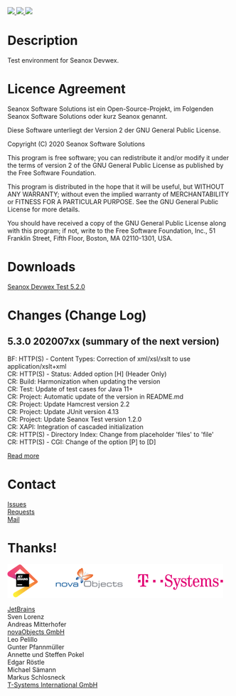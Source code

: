 <p>
  <a href="https://github.com/seanox/devwex-test/pulls"
      title="Development is waiting for new issues / requests / ideas">
    <img src="https://img.shields.io/badge/development-passive-blue?style=for-the-badge">
  </a>
  <a href="https://github.com/seanox/devwex-test/issues">
    <img src="https://img.shields.io/badge/maintenance-active-green?style=for-the-badge">
  </a>
  <a href="http://seanox.de/contact">
    <img src="https://img.shields.io/badge/support-active-green?style=for-the-badge">
  </a>
</p>

# Description
Test environment for Seanox Devwex.


# Licence Agreement
Seanox Software Solutions ist ein Open-Source-Projekt, im Folgenden
Seanox Software Solutions oder kurz Seanox genannt.

Diese Software unterliegt der Version 2 der GNU General Public License.

Copyright (C) 2020 Seanox Software Solutions

This program is free software; you can redistribute it and/or modify it under
the terms of version 2 of the GNU General Public License as published by the
Free Software Foundation.

This program is distributed in the hope that it will be useful, but WITHOUT ANY
WARRANTY; without even the implied warranty of MERCHANTABILITY or FITNESS FOR A
PARTICULAR PURPOSE. See the GNU General Public License for more details.

You should have received a copy of the GNU General Public License along with
this program; if not, write to the Free Software Foundation, Inc., 51 Franklin
Street, Fifth Floor, Boston, MA 02110-1301, USA.


# Downloads
[Seanox Devwex Test 5.2.0](https://github.com/seanox/devwex-test/raw/master/releases/seanox-devwex-test-5.2.0.zip)  


# Changes (Change Log)
## 5.3.0 202007xx (summary of the next version)  
BF: HTTP(S) - Content Types: Correction of xml/xsl/xslt to use application/xslt+xml  
CR: HTTP(S) - Status: Added option [H] (Header Only)  
CR: Build: Harmonization when updating the version  
CR: Test: Update of test cases for Java 11+  
CR: Project: Automatic update of the version in README.md  
CR: Project: Update Hamcrest version 2.2  
CR: Project: Update JUnit version 4.13  
CR: Project: Update Seanox Test version 1.2.0  
CR: XAPI: Integration of cascaded initialization  
CR: HTTP(S) - Directory Index: Change from placeholder 'files' to 'file'  
CR: HTTP(S) - CGI: Change of the option [P] to [D]  

[Read more](https://raw.githubusercontent.com/seanox/devwex-test/master/CHANGES)


# Contact
[Issues](https://github.com/seanox/devwex-test/issues)  
[Requests](https://github.com/seanox/devwex-test/pulls)  
[Mail](http://seanox.de/contact)


# Thanks!
<img src="https://raw.githubusercontent.com/seanox/seanox/master/sources/resources/images/thanks.png">

[JetBrains](https://www.jetbrains.com/?from=seanox)  
Sven Lorenz  
Andreas Mitterhofer  
[novaObjects GmbH](https://www.novaobjects.de)  
Leo Pelillo  
Gunter Pfannm&uuml;ller  
Annette und Steffen Pokel  
Edgar R&ouml;stle  
Michael S&auml;mann  
Markus Schlosneck  
[T-Systems International GmbH](https://www.t-systems.com)

